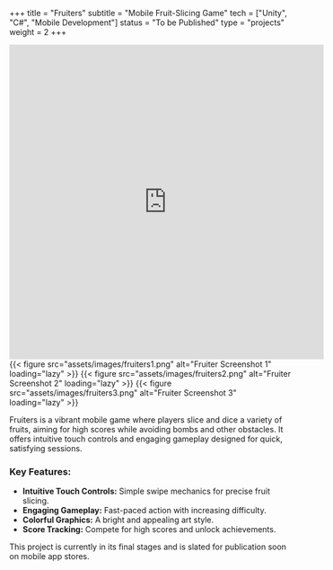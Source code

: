 +++
title = "Fruiters"
subtitle = "Mobile Fruit-Slicing Game"
tech = ["Unity", "C#", "Mobile Development"]
status = "To be Published"
type = "projects"
weight = 2
+++

<div class="project-media">
    <div class="media-placeholder video">
        <!-- Replace with your YouTube embed code or a video file -->
        <iframe width="560" height="560" src="https://www.youtube.com/embed/1q8k9EjBxLo?si=sjpAkntKRjYI_2mm&amp;controls=0" title="YouTube video player" frameborder="0" allow="accelerometer; autoplay; clipboard-write; encrypted-media; gyroscope; picture-in-picture; web-share" referrerpolicy="strict-origin-when-cross-origin" allowfullscreen></iframe>
        <!-- Example: <iframe width="560" height="315" src="YOUR_YOUTUBE_EMBED_URL" frameborder="0" allowfullscreen></iframe> -->
    </div>
    <div class="image-gallery">
        {{< figure src="assets/images/fruiters1.png" alt="Fruiter Screenshot 1" loading="lazy" >}}
        {{< figure src="assets/images/fruiters2.png" alt="Fruiter Screenshot 2" loading="lazy" >}}
        {{< figure src="assets/images/fruiters3.png" alt="Fruiter Screenshot 3" loading="lazy" >}}
    </div>
</div>

<p>Fruiters is a vibrant mobile game where players slice and dice a variety of fruits, aiming for high scores while avoiding bombs and other obstacles. It offers intuitive touch controls and engaging gameplay designed for quick, satisfying sessions.</p>

<h3>Key Features:</h3>
<ul>
    <li><strong>Intuitive Touch Controls:</strong> Simple swipe mechanics for precise fruit slicing.</li>
    <li><strong>Engaging Gameplay:</strong> Fast-paced action with increasing difficulty.</li>
    <li><strong>Colorful Graphics:</strong> A bright and appealing art style.</li>
    <li><strong>Score Tracking:</strong> Compete for high scores and unlock achievements.</li>
</ul>

<p>This project is currently in its final stages and is slated for publication soon on mobile app stores.</p>